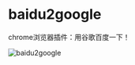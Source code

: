 # baidu2google

chrome浏览器插件：用谷歌百度一下！

![baidu2google](https://github.com/xiongwilee/baidu2google/blob/master/static/baidu2google.png?raw=true)
